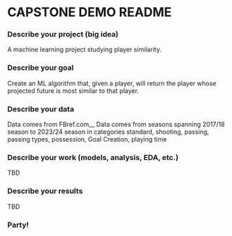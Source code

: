 # CAPSTONE DEMO README

### Describe your project (big idea)
A machine learning project studying player similarity.

### Describe your goal
Create an ML algorithm that, given a player, will return the player whose projected future is most similar to that player. 

### Describe your data
Data comes from FBref.com__
Data comes from seasons spanning 2017/18 season to 2023/24 season in categories standard, shooting, passing, passing types, possession, Goal Creation, playing time

### Describe your work (models, analysis, EDA, etc.)
TBD

### Describe your results
TBD

### Party!
